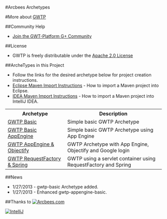 #Arcbees Archetypes

#More about [GWTP](https://github.com/ArcBees/GWTP)

##Community Help
* [Join the GWT-Platform G+ Community](https://plus.google.com/communities/113139554133824081251)

##License
* GWTP is freely distributable under the [Apache 2.0 License](http://www.apache.org/licenses/LICENSE-2.0.html)

##ArcheTypes in this Project
* Follow the links for the desired archetype below for project creation instructions.
* [Eclipse Maven Import Instructions](http://c.gwt-examples.com/home/maven/ide-import/eclipse) - How to import a Maven project into Eclipse.
* [IDEA Maven Import Instructions](http://c.gwt-examples.com/home/maven/ide-import/intellij-idea) - How to import a Maven project into IntelliJ IDEA.

<table>
	<tr>
		<th>Archetype</th>
		<th>Description</th>
	</tr>
	<tr>
		<td><a href="https://github.com/ArcBees/ArcBees-tools/tree/master/archetypes/gwtp-basic">GWTP Basic</a></td>
		<td>Simple basic GWTP Archetype</td>
	</tr>
	<tr>
		<td><a href="https://github.com/ArcBees/ArcBees-tools/tree/master/archetypes/gwtp-appengine-basic">GWTP Basic AppEngine</a></td>
		<td>Simple basic GWTP Archetype using App Engine</td>
	</tr>
	<tr>
		<td><a href="https://github.com/ArcBees/ArcBees-tools/tree/master/archetypes/gwtp-appengine-objectify">GWTP AppEngine & Objectify</a></td>
		<td>GWTP Archetype with App Engine, Objectify and Google login</td>
	</tr>
	<tr>
		<td><a href="https://github.com/ArcBees/ArcBees-tools/tree/master/archetypes/gwtp-servletcontainer-requestfactory-spring">GWTP RequestFactory & Spring</a></td>
		<td>GWTP using a servlet container using RequestFactory and Spring</td>
	</tr>
</table>

##News
* 1/27/2013 - gwtp-basic Archetype added.
* 1/27/2013 - Enhanced gwtp-appengine-basic.

##Thanks to
[![Arcbees.com](http://arcbees-ads.appspot.com/ad.png)](http://arcbees.com)

[![IntelliJ](https://lh6.googleusercontent.com/--QIIJfKrjSk/UJJ6X-UohII/AAAAAAAAAVM/cOW7EjnH778/s800/banner_IDEA.png)](http://www.jetbrains.com/idea/index.html)
